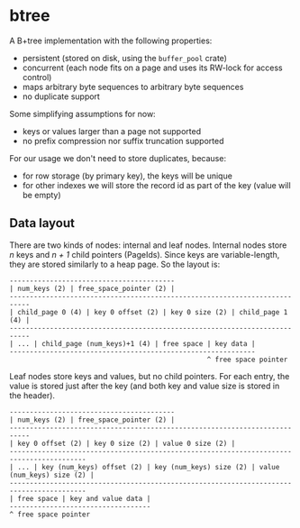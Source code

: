 # btree

A B+tree implementation with the following properties:
- persistent (stored on disk, using the `buffer_pool` crate)
- concurrent (each node fits on a page and uses its RW-lock for access control)
- maps arbitrary byte sequences to arbitrary byte sequences
- no duplicate support

Some simplifying assumptions for now:
- keys or values larger than a page not supported
- no prefix compression nor suffix truncation supported

For our usage we don't need to store duplicates, because:
- for row storage (by primary key), the keys will be unique
- for other indexes we will store the record id as part of the key (value will be empty)

## Data layout

There are two kinds of nodes: internal and leaf nodes.
Internal nodes store _n_ keys and _n + 1_ child pointers (PageIds).
Since keys are variable-length, they are stored similarly to a heap page. So the layout is:

```
-----------------------------------------
| num_keys (2) | free_space_pointer (2) |
---------------------------------------------------------------------------
| child_page 0 (4) | key 0 offset (2) | key 0 size (2) | child_page 1 (4) |
---------------------------------------------------------------------------
| ... | child_page (num_keys)+1 (4) | free space | key data |
-------------------------------------------------------------
                                                 ^ free space pointer
```

Leaf nodes store keys and values, but no child pointers.
For each entry, the value is stored just after the key (and both key and value size is stored in the header).

```
-----------------------------------------
| num_keys (2) | free_space_pointer (2) |
---------------------------------------------------------------------------
| key 0 offset (2) | key 0 size (2) | value 0 size (2) |
-----------------------------------------------------------------------------------------
| ... | key (num_keys) offset (2) | key (num_keys) size (2) | value (num_keys) size (2) |
-----------------------------------------------------------------------------------------
| free space | key and value data |
-----------------------------------
^ free space pointer
```
